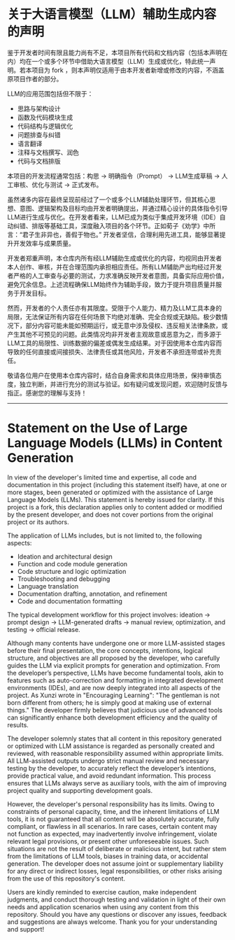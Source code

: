 # 关于大语言模型（LLM）辅助生成内容的声明

鉴于开发者时间有限且能力尚有不足，本项目所有代码和文档内容（包括本声明在内）均在一个或多个环节中借助大语言模型（LLM）生成或优化，特此统一声明。若本项目为 fork ，则本声明仅适用于由本开发者新增或修改的内容，不涵盖原项目作者的部分。

LLM的应用范围包括但不限于：
- 思路与架构设计
- 函数及代码模块生成
- 代码结构与逻辑优化
- 问题排查与纠错
- 语言翻译
- 注释与文档撰写、润色
- 代码与文档排版

本项目的开发流程通常包括：构思 → 明确指令（Prompt） → LLM生成草稿 → 人工审核、优化与测试 → 正式发布。

虽然诸多内容在最终呈现前经过了一个或多个LLM辅助处理环节，但其核心思想、意图、逻辑架构及目标均由开发者明确提出，并通过精心设计的具体指令引导LLM进行生成与优化。在开发者看来，LLM已成为类似于集成开发环境（IDE）自动纠错、排版等基础工具，深度融入项目的各个环节。正如荀子《劝学》中所言：“君子生非异也，善假于物也。” 开发者坚信，合理利用先进工具，能够显著提升开发效率与成果质量。

开发者郑重声明，本仓库内所有经LLM辅助生成或优化的内容，均视同由开发者本人创作、审核，并在合理范围内承担相应责任。所有LLM辅助产出均经过开发者严格的人工审查与必要的测试，力求准确反映开发者意图，具备实际应用价值，避免冗余信息。上述流程确保LLM始终作为辅助手段，致力于提升项目质量并服务于开发目标。

然而，开发者的个人责任亦有其限度。受限于个人能力、精力及LLM工具本身的局限，无法保证所有内容在任何场景下均绝对准确、完全合规或无缺陷。极少数情况下，部分内容可能未能如预期运行，或无意中涉及侵权、违反相关法律条款，或产生其他不可预见的问题。此类情况均非开发者主观故意或恶意为之，而多源于LLM工具的局限性、训练数据的偏差或偶发生成结果。对于因使用本仓库内容而导致的任何直接或间接损失、法律责任或其他风险，开发者不承担连带或补充责任。

敬请各位用户在使用本仓库内容时，结合自身需求和具体应用场景，保持审慎态度，独立判断，并进行充分的测试与验证。如有疑问或发现问题，欢迎随时反馈与指正。感谢您的理解与支持！

---
# Statement on the Use of Large Language Models (LLMs) in Content Generation

In view of the developer's limited time and expertise, all code and documentation in this project (including this statement itself) have, at one or more stages, been generated or optimized with the assistance of Large Language Models (LLMs). This statement is hereby issued for clarity. If this project is a fork, this declaration applies only to content added or modified by the present developer, and does not cover portions from the original project or its authors.

The application of LLMs includes, but is not limited to, the following aspects:
- Ideation and architectural design
- Function and code module generation
- Code structure and logic optimization
- Troubleshooting and debugging
- Language translation
- Documentation drafting, annotation, and refinement
- Code and documentation formatting

The typical development workflow for this project involves: ideation → prompt design → LLM-generated drafts → manual review, optimization, and testing → official release.

Although many contents have undergone one or more LLM-assisted stages before their final presentation, the core concepts, intentions, logical structure, and objectives are all proposed by the developer, who carefully guides the LLM via explicit prompts for generation and optimization. From the developer’s perspective, LLMs have become fundamental tools, akin to features such as auto-correction and formatting in integrated development environments (IDEs), and are now deeply integrated into all aspects of the project. As Xunzi wrote in "Encouraging Learning": "The gentleman is not born different from others; he is simply good at making use of external things." The developer firmly believes that judicious use of advanced tools can significantly enhance both development efficiency and the quality of results.

The developer solemnly states that all content in this repository generated or optimized with LLM assistance is regarded as personally created and reviewed, with reasonable responsibility assumed within appropriate limits. All LLM-assisted outputs undergo strict manual review and necessary testing by the developer, to accurately reflect the developer’s intentions, provide practical value, and avoid redundant information. This process ensures that LLMs always serve as auxiliary tools, with the aim of improving project quality and supporting development goals.

However, the developer's personal responsibility has its limits. Owing to constraints of personal capacity, time, and the inherent limitations of LLM tools, it is not guaranteed that all content will be absolutely accurate, fully compliant, or flawless in all scenarios. In rare cases, certain content may not function as expected, may inadvertently involve infringement, violate relevant legal provisions, or present other unforeseeable issues. Such situations are not the result of deliberate or malicious intent, but rather stem from the limitations of LLM tools, biases in training data, or accidental generation. The developer does not assume joint or supplementary liability for any direct or indirect losses, legal responsibilities, or other risks arising from the use of this repository's content.

Users are kindly reminded to exercise caution, make independent judgments, and conduct thorough testing and validation in light of their own needs and application scenarios when using any content from this repository. Should you have any questions or discover any issues, feedback and suggestions are always welcome. Thank you for your understanding and support!
